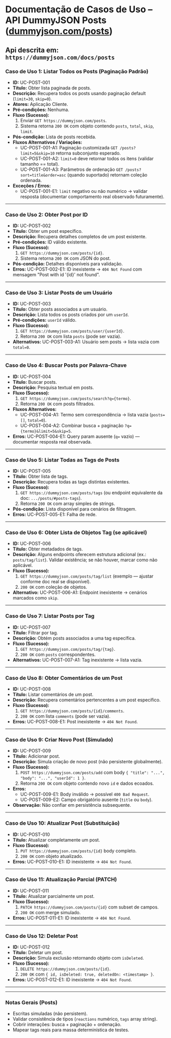 # **Documentação de Casos de Uso – API DummyJSON Posts ([dummyjson.com/posts](https://dummyjson.com/posts))**
Api descrita em: `https://dummyjson.com/docs/posts`
---

### **Caso de Uso 1: Listar Todos os Posts (Paginação Padrão)**
* **ID:** UC-POST-001
* **Título:** Obter lista paginada de posts.
* **Descrição:** Recupera todos os posts usando paginação default (`limit=30`, `skip=0`).
* **Atores:** Aplicação Cliente.
* **Pré-condições:** Nenhuma.
* **Fluxo (Sucesso):**
  1. Enviar `GET https://dummyjson.com/posts`.
  2. Sistema retorna `200 OK` com objeto contendo `posts`, `total`, `skip`, `limit`.
* **Pós-condição:** Lista de posts recebida.
* **Fluxos Alternativos / Variações:**
  * UC-POST-001-A1: Paginação customizada `GET /posts?limit=5&skip=10` retorna subconjunto esperado.
  * UC-POST-001-A2: `limit=0` deve retornar todos os itens (validar tamanho == total).
  * UC-POST-001-A3: Parâmetros de ordenação `GET /posts?sort=title&order=asc` (quando suportado) retornam coleção ordenada.
* **Exceções / Erros:**
  * UC-POST-001-E1: `limit` negativo ou não numérico → validar resposta (documentar comportamento real observado futuramente).

---

### **Caso de Uso 2: Obter Post por ID**
* **ID:** UC-POST-002
* **Título:** Obter um post específico.
* **Descrição:** Recupera detalhes completos de um post existente.
* **Pré-condições:** ID válido existente.
* **Fluxo (Sucesso):**
  1. `GET https://dummyjson.com/posts/{id}`.
  2. Sistema retorna `200 OK` com JSON do post.
* **Pós-condição:** Detalhes disponíveis para validação.
* **Erros:** UC-POST-002-E1: ID inexistente → `404 Not Found` com mensagem "Post with id '{id}' not found".

---

### **Caso de Uso 3: Listar Posts de um Usuário**
* **ID:** UC-POST-003
* **Título:** Obter posts associados a um usuário.
* **Descrição:** Lista todos os posts criados por um `userId`.
* **Pré-condições:** `userId` válido.
* **Fluxo (Sucesso):**
  1. `GET https://dummyjson.com/posts/user/{userId}`.
  2. Retorna `200 OK` com lista `posts` (pode ser vazia).
* **Alternativos:** UC-POST-003-A1: Usuário sem posts → lista vazia com `total=0`.

---

### **Caso de Uso 4: Buscar Posts por Palavra-Chave**
* **ID:** UC-POST-004
* **Título:** Buscar posts.
* **Descrição:** Pesquisa textual em posts.
* **Fluxo (Sucesso):**
  1. `GET https://dummyjson.com/posts/search?q={termo}`.
  2. Retorna `200 OK` com posts filtrados.
* **Fluxos Alternativos:**
  * UC-POST-004-A1: Termo sem correspondência → lista vazia (`posts=[]`, `total=0`).
  * UC-POST-004-A2: Combinar busca + paginação `?q={termo}&limit=5&skip=5`.
* **Erros:** UC-POST-004-E1: Query param ausente (`q=` vazio) — documentar resposta real observada.

---

### **Caso de Uso 5: Listar Todas as Tags de Posts**
* **ID:** UC-POST-005
* **Título:** Obter lista de tags.
* **Descrição:** Recupera todas as tags distintas existentes.
* **Fluxo (Sucesso):**
  1. `GET https://dummyjson.com/posts/tags` (ou endpoint equivalente da doc: `.../posts/#posts-tags`).
  2. Retorna `200 OK` com array simples de strings.
* **Pós-condição:** Lista disponível para cenários de filtragem.
* **Erros:** UC-POST-005-E1: Falha de rede.

---

### **Caso de Uso 6: Obter Lista de Objetos Tag (se aplicável)**
* **ID:** UC-POST-006
* **Título:** Obter metadados de tags.
* **Descrição:** Alguns endpoints oferecem estrutura adicional (ex.: `posts/tag/list`). Validar existência; se não houver, marcar como não aplicável.
* **Fluxo (Sucesso):**
  1. `GET https://dummyjson.com/posts/tag/list` (exemplo — ajustar conforme doc real se disponível).
  2. `200 OK` com coleção de objetos.
* **Alternativo:** UC-POST-006-A1: Endpoint inexistente → cenários marcados como `skip`.

---

### **Caso de Uso 7: Listar Posts por Tag**
* **ID:** UC-POST-007
* **Título:** Filtrar por tag.
* **Descrição:** Obtém posts associados a uma tag específica.
* **Fluxo (Sucesso):**
  1. `GET https://dummyjson.com/posts/tag/{tag}`.
  2. `200 OK` com `posts` correspondentes.
* **Alternativos:** UC-POST-007-A1: Tag inexistente → lista vazia.

---

### **Caso de Uso 8: Obter Comentários de um Post**
* **ID:** UC-POST-008
* **Título:** Listar comentários de um post.
* **Descrição:** Recupera comentários pertencentes a um post específico.
* **Fluxo (Sucesso):**
  1. `GET https://dummyjson.com/posts/{id}/comments`.
  2. `200 OK` com lista `comments` (pode ser vazia).
* **Erros:** UC-POST-008-E1: Post inexistente → `404 Not Found`.

---

### **Caso de Uso 9: Criar Novo Post (Simulado)**
* **ID:** UC-POST-009
* **Título:** Adicionar post.
* **Descrição:** Simula criação de novo post (não persistente globalmente).
* **Fluxo (Sucesso):**
  1. `POST https://dummyjson.com/posts/add` com body `{ "title": "...", "body": "...", "userId": 1 }`.
  2. Retorna `200 OK` com objeto contendo novo `id` e dados ecoados.
* **Erros:**
  * UC-POST-009-E1: Body inválido → possível `400 Bad Request`.
  * UC-POST-009-E2: Campo obrigatório ausente (`title` ou `body`).
* **Observação:** Não confiar em persistência subsequente.

---

### **Caso de Uso 10: Atualizar Post (Substituição)**
* **ID:** UC-POST-010
* **Título:** Atualizar completamente um post.
* **Fluxo (Sucesso):**
  1. `PUT https://dummyjson.com/posts/{id}` body completo.
  2. `200 OK` com objeto atualizado.
* **Erros:** UC-POST-010-E1: ID inexistente → `404 Not Found`.

---

### **Caso de Uso 11: Atualização Parcial (PATCH)**
* **ID:** UC-POST-011
* **Título:** Atualizar parcialmente um post.
* **Fluxo (Sucesso):**
  1. `PATCH https://dummyjson.com/posts/{id}` com subset de campos.
  2. `200 OK` com merge simulado.
* **Erros:** UC-POST-011-E1: ID inexistente → `404 Not Found`.

---

### **Caso de Uso 12: Deletar Post**
* **ID:** UC-POST-012
* **Título:** Deletar um post.
* **Descrição:** Simula exclusão retornando objeto com `isDeleted`.
* **Fluxo (Sucesso):**
  1. `DELETE https://dummyjson.com/posts/{id}`.
  2. `200 OK` com `{ id, isDeleted: true, deletedOn: <timestamp> }`.
* **Erros:** UC-POST-012-E1: ID inexistente → `404 Not Found`.

---

---

### **Notas Gerais (Posts)**
* Escritas simuladas (não persistem).
* Validar consistência de tipos (`reactions` numérico, `tags` array string).
* Cobrir interações: busca + paginação + ordenação.
* Mapear tags reais para massa determinística de testes.
